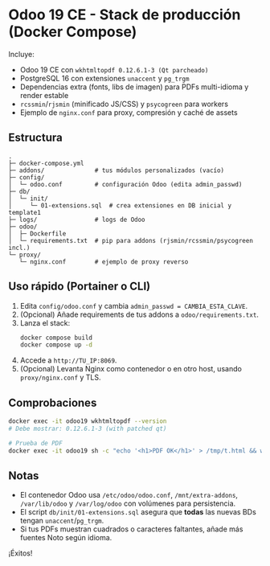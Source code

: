 # Odoo 19 CE - Stack de producción (Docker Compose)

Incluye:
- Odoo 19 CE con `wkhtmltopdf 0.12.6.1-3 (Qt parcheado)`
- PostgreSQL 16 con extensiones `unaccent` y `pg_trgm`
- Dependencias extra (fonts, libs de imagen) para PDFs multi-idioma y render estable
- `rcssmin`/`rjsmin` (minificado JS/CSS) y `psycogreen` para workers
- Ejemplo de `nginx.conf` para proxy, compresión y caché de assets

## Estructura
```
.
├─ docker-compose.yml
├─ addons/              # tus módulos personalizados (vacío)
├─ config/
│  └─ odoo.conf         # configuración Odoo (edita admin_passwd)
├─ db/
│  └─ init/
│     └─ 01-extensions.sql  # crea extensiones en DB inicial y template1
├─ logs/                # logs de Odoo
├─ odoo/
│  ├─ Dockerfile
│  └─ requirements.txt  # pip para addons (rjsmin/rcssmin/psycogreen incl.)
└─ proxy/
   └─ nginx.conf        # ejemplo de proxy reverso
```

## Uso rápido (Portainer o CLI)
1. Edita `config/odoo.conf` y cambia `admin_passwd = CAMBIA_ESTA_CLAVE`.
2. (Opcional) Añade requirements de tus addons a `odoo/requirements.txt`.
3. Lanza el stack:
   ```bash
   docker compose build
   docker compose up -d
   ```
4. Accede a `http://TU_IP:8069`.
5. (Opcional) Levanta Nginx como contenedor o en otro host, usando `proxy/nginx.conf` y TLS.

## Comprobaciones
```bash
docker exec -it odoo19 wkhtmltopdf --version
# Debe mostrar: 0.12.6.1-3 (with patched qt)

# Prueba de PDF
docker exec -it odoo19 sh -c "echo '<h1>PDF OK</h1>' > /tmp/t.html && wkhtmltopdf /tmp/t.html /tmp/t.pdf && ls -lh /tmp/t.pdf"
```

## Notas
- El contenedor Odoo usa `/etc/odoo/odoo.conf`, `/mnt/extra-addons`, `/var/lib/odoo` y `/var/log/odoo` con volúmenes para persistencia.
- El script `db/init/01-extensions.sql` asegura que **todas** las nuevas BDs tengan `unaccent`/`pg_trgm`.
- Si tus PDFs muestran cuadrados o caracteres faltantes, añade más fuentes Noto según idioma.

¡Éxitos!
